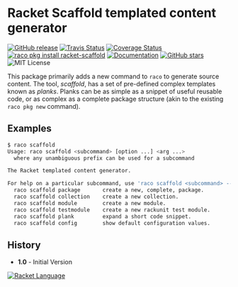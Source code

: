 # Racket Scaffold templated content generator

[![GitHub release](https://img.shields.io/github/release/johnstonskj/racket-scaffold.svg?style=flat-square)](https://github.com/johnstonskj/racket-scaffold/releases)
[![Travis Status](https://travis-ci.org/johnstonskj/racket-scaffold.svg)](https://www.travis-ci.org/johnstonskj/racket-scaffold)
[![Coverage Status](https://coveralls.io/repos/github/johnstonskj/racket-scaffold/badge.svg?branch=master)](https://coveralls.io/github/johnstonskj/racket-scaffold?branch=master)
[![raco pkg install racket-scaffold](https://img.shields.io/badge/raco%20pkg%20install-racket--scaffold-blue.svg)](http://pkgs.racket-lang.org/package/racket-scaffold)
[![Documentation](https://img.shields.io/badge/raco%20docs-racket--scaffold-blue.svg)](http://docs.racket-lang.org/racket-scaffold/index.html)
[![GitHub stars](https://img.shields.io/github/stars/johnstonskj/racket-scaffold.svg)](https://github.com/johnstonskj/racket-scaffold/stargazers)
![MIT License](https://img.shields.io/badge/license-MIT-118811.svg)

This package primarily adds a new command to `raco` to generate source
content. The tool, *scaffold*, has a set of pre-defined complex templates
known as *planks*. Planks can be as simple as a snippet of useful reusable
code, or as complex as a complete package structure (akin to the existing
`raco pkg new` command).


## Examples

```bash
$ raco scaffold
Usage: raco scaffold <subcommand> [option ...] <arg ...>
  where any unambiguous prefix can be used for a subcommand

The Racket templated content generator.

For help on a particular subcommand, use 'raco scaffold <subcommand> --help'
  raco scaffold package       create a new, complete, package.
  raco scaffold collection    create a new collection.
  raco scaffold module        create a new module.
  raco scaffold testmodule    create a new rackunit test module.
  raco scaffold plank         expand a short code snippet.
  raco scaffold config        show default configuration values.
```

## History

* **1.0** - Initial Version

[![Racket Language](https://racket-lang.org/logo-and-text-1-2.png)](https://racket-lang.org/)
